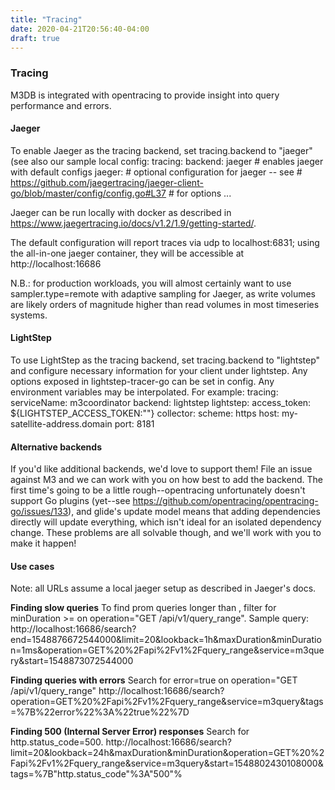```yaml
---
title: "Tracing"
date: 2020-04-21T20:56:40-04:00
draft: true
---
```


### Tracing
M3DB is integrated with opentracing to provide insight into query performance and errors.

#### Jaeger
To enable Jaeger as the tracing backend, set tracing.backend to "jaeger" (see also our sample local config:
tracing:
    backend: jaeger  # enables jaeger with default configs
    jaeger:
        # optional configuration for jaeger -- see
        # https://github.com/jaegertracing/jaeger-client-go/blob/master/config/config.go#L37
        # for options
        ...

Jaeger can be run locally with docker as described in https://www.jaegertracing.io/docs/v1.2/1.9/getting-started/.

The default configuration will report traces via udp to localhost:6831; using the all-in-one jaeger container, they will be accessible at
http://localhost:16686

N.B.: for production workloads, you will almost certainly want to use sampler.type=remote with adaptive sampling for Jaeger, as write volumes are likely orders of magnitude higher than read volumes in most timeseries systems.

#### LightStep
To use LightStep as the tracing backend, set tracing.backend to "lightstep" and configure necessary information for your client under lightstep. Any options exposed in lightstep-tracer-go can be set in config. Any environment variables may be interpolated. For example:
tracing:
  serviceName: m3coordinator
  backend: lightstep
  lightstep:
    access_token: ${LIGHTSTEP_ACCESS_TOKEN:""}
    collector:
      scheme: https
      host: my-satellite-address.domain
      port: 8181

#### Alternative backends
If you'd like additional backends, we'd love to support them!
File an issue against M3 and we can work with you on how best to add the backend. The first time's going to be a little rough--opentracing unfortunately doesn't support Go plugins (yet--see https://github.com/opentracing/opentracing-go/issues/133), and glide's update model means that adding dependencies directly will update everything, which isn't ideal for an isolated dependency change. These problems are all solvable though, and we'll work with you to make it happen!

#### Use cases
Note: all URLs assume a local jaeger setup as described in Jaeger's docs.

**Finding slow queries**
To find prom queries longer than , filter for minDuration >= <threshold> on operation="GET /api/v1/query_range".
Sample query: http://localhost:16686/search?end=1548876672544000&limit=20&lookback=1h&maxDuration&minDuration=1ms&operation=GET%20%2Fapi%2Fv1%2Fquery_range&service=m3query&start=1548873072544000

**Finding queries with errors**
Search for error=true on operation="GET /api/v1/query_range" http://localhost:16686/search?operation=GET%20%2Fapi%2Fv1%2Fquery_range&service=m3query&tags=%7B%22error%22%3A%22true%22%7D

**Finding 500 (Internal Server Error) responses**
Search for http.status_code=500.
http://localhost:16686/search?limit=20&lookback=24h&maxDuration&minDuration&operation=GET%20%2Fapi%2Fv1%2Fquery_range&service=m3query&start=1548802430108000&tags=%7B"http.status_code"%3A"500"%
